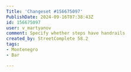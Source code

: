 ```yaml
---
Title: 'Changeset #156675097'
PublishDate: 2024-09-16T07:38:43Z
id: 156675097
user: v_martyanov
comment: Specify whether steps have handrails
created_by: StreetComplete 58.2
tags:
- Montenegro
- Bar

---
```

